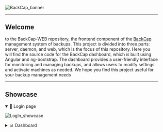 ![BackCap_banner](https://i.imgur.com/9QxM5pu.png)

---

## Welcome

to the BackCap-WEB repository, the frontend component of the [BackCap](https://github.com/Edems-DEV/BackCap) management system of backups. This project is divided into three parts: server, daemon, and web, which is the focus of this repository. Here you will find the source code for the BackCap dashboard, which is built using Angular and ng-bootstrap. The dashboard provides a user-friendly interface for monitoring and managing backups, and allows users to modify settings and activate machines as needed. We hope you find this project useful for your backup management needs

---

## Showcase

<details open> <summary>🔑 Login page</summary>

![LogIn_showcase](https://i.imgur.com/lM3MCTD.png)

</details>

<details> <summary>📊 Dashboard</summary>

![Dashboard](https://i.imgur.com/IDzEXVU.png)
![Datagrid](https://i.imgur.com/WNlW277.png)
![Form](https://i.imgur.com/RDkEvjn.png)

</details>
